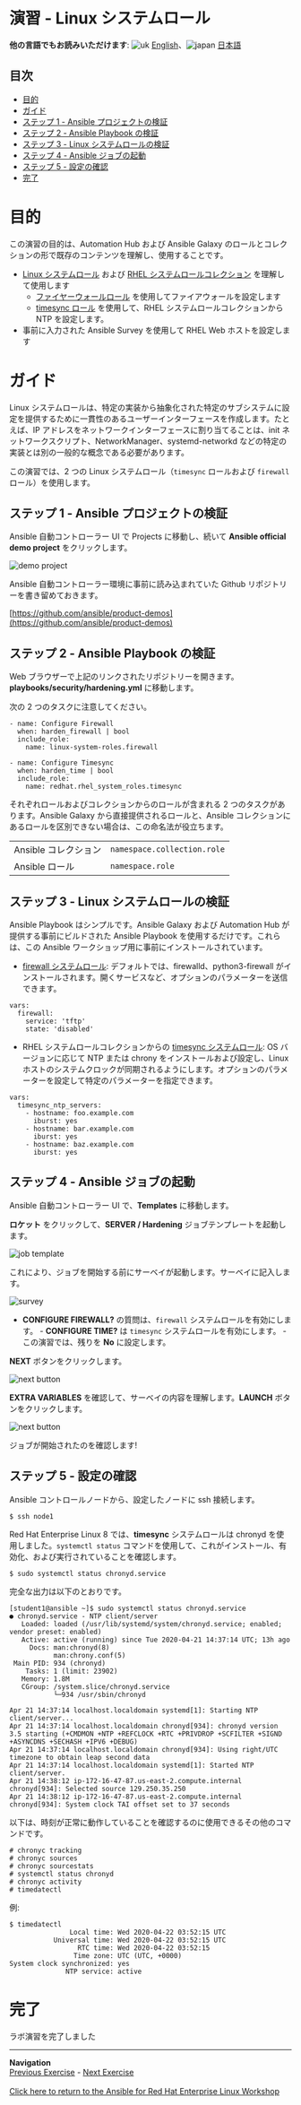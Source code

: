 # 演習 - Linux システムロール

**他の言語でもお読みいただけます**: ![uk](https://github.com/ansible/workshops/raw/devel/images/uk.png) [English](README.md)、![japan](https://github.com/ansible/workshops/raw/devel/images/japan.png) [日本語](README.ja.md)

## 目次

* [目的](#objective)
* [ガイド](#guide)
 * [ステップ 1 - Ansible プロジェクトの検証](#step-1---examine-ansible-project)
  * [ステップ 2 - Ansible Playbook の検証](#step-2---examine-the-ansible-playbook)
  * [ステップ 3 - Linux システムロールの検証](#step-3---examine-the-linux-system-roles)
  * [ステップ 4 - Ansible ジョブの起動](#step-4---launch-the-ansible-job)
  * [ステップ 5 - 設定の確認](step-5---verify-the-configuration)
* [完了](#complete)

# 目的

この演習の目的は、Automation Hub および Ansible Galaxy
のロールとコレクションの形で既存のコンテンツを理解し、使用することです。

- [Linux システムロール](https://linux-system-roles.github.io/) および [RHEL
  システムロールコレクション](https://console.redhat.com/ansible/automation-hub/repo/published/redhat/rhel_system_roles)
  を理解して使用します
  - [ファイヤーウォールロール](https://galaxy.ansible.com/linux-system-roles/firewall)
    を使用してファイアウォールを設定します
  - [timesync
    ロール](https://console.redhat.com/ansible/automation-hub/repo/published/redhat/rhel_system_roles/content/role/timesync)
    を使用して、RHEL システムロールコレクションから NTP を設定します。
- 事前に入力された Ansible Survey を使用して RHEL Web ホストを設定します

# ガイド

Linux
システムロールは、特定の実装から抽象化された特定のサブシステムに設定を提供するために一貫性のあるユーザーインターフェースを作成します。たとえば、IP
アドレスをネットワークインターフェースに割り当てることは、init
ネットワークスクリプト、NetworkManager、systemd-networkd などの特定の実装とは別の一般的な概念である必要があります。

この演習では、2 つの Linux システムロール（`timesync` ロールおよび `firewall` ロール）を使用します。

## ステップ 1 - Ansible プロジェクトの検証

Ansible 自動コントローラー UI で Projects に移動し、続いて **Ansible official demo project**
をクリックします。

![demo project](images/demo-project.png)

Ansible 自動コントローラー環境に事前に読み込まれていた Github リポジトリーを書き留めておきます。

[https://github.com/ansible/product-demos](https://github.com/ansible/product-demos)

## ステップ 2 - Ansible Playbook の検証

Web ブラウザーで上記のリンクされたリポジトリーを開きます。**playbooks/security/hardening.yml** に移動します。

次の 2 つのタスクに注意してください。

```
- name: Configure Firewall
  when: harden_firewall | bool
  include_role:
    name: linux-system-roles.firewall

- name: Configure Timesync
  when: harden_time | bool
  include_role:
    name: redhat.rhel_system_roles.timesync
```

それぞれロールおよびコレクションからのロールが含まれる 2 つのタスクがあります。Ansible Galaxy
から直接提供されるロールと、Ansible コレクションにあるロールを区別できない場合は、この命名法が役立ちます。

<table>
<tr>
  <td>Ansible コレクション</td>
  <td><code>namespace.collection.role</code></td>
</tr>
  <tr>
    <td>Ansible ロール</td>
    <td><code>namespace.role</code>
</td>
  </tr>
</table>

## ステップ 3 - Linux システムロールの検証

Ansible Playbook はシンプルです。Ansible Galaxy および Automation Hub が提供する事前にビルドされた
Ansible Playbook を使用するだけです。これらは、この Ansible ワークショップ用に事前にインストールされています。

- [firewall
システムロール](https://galaxy.ansible.com/linux-system-roles/firewall):
デフォルトでは、firewalld、python3-firewall がインストールされます。開くサービスなど、オプションのパラメーターを送信できます。

```
vars:
  firewall:
    service: 'tftp'
    state: 'disabled'
```

- RHEL システムロールコレクションからの [timesync
システムロール](https://console.redhat.com/ansible/automation-hub/repo/published/redhat/rhel_system_roles/content/role/timesync):
OS バージョンに応じて NTP または chrony をインストールおよび設定し、Linux
ホストのシステムクロックが同期されるようにします。オプションのパラメーターを設定して特定のパラメーターを指定できます。

```
vars:
  timesync_ntp_servers:
    - hostname: foo.example.com
      iburst: yes
    - hostname: bar.example.com
      iburst: yes
    - hostname: baz.example.com
      iburst: yes
```

## ステップ 4 - Ansible ジョブの起動

Ansible 自動コントローラー UI で、**Templates** に移動します。    

**ロケット** をクリックして、**SERVER / Hardening** ジョブテンプレートを起動します。

![job template](images/job.png)

これにより、ジョブを開始する前にサーベイが起動します。サーベイに記入します。

![survey](images/survey.png)

- **CONFIGURE FIREWALL?** の質問は、`firewall` システムロールを有効にします。  - **CONFIGURE
TIME?** は `timesync` システムロールを有効にします。  - この演習では、残りを **No** に設定します。

**NEXT** ボタンをクリックします。

![next button](images/next.png)

**EXTRA VARIABLES** を確認して、サーベイの内容を理解します。**LAUNCH** ボタンをクリックします。

![next button](images/launch.png)

ジョブが開始されたのを確認します!

## ステップ 5 - 設定の確認

Ansible コントロールノードから、設定したノードに ssh 接続します。

```
$ ssh node1
```

Red Hat Enterprise Linux 8 では、**timesync** システムロールは chronyd
を使用しました。`systemctl status` コマンドを使用して、これがインストール、有効化、および実行されていることを確認します。

```
$ sudo systemctl status chronyd.service
```

完全な出力は以下のとおりです。
```
[student1@ansible ~]$ sudo systemctl status chronyd.service
● chronyd.service - NTP client/server
   Loaded: loaded (/usr/lib/systemd/system/chronyd.service; enabled; vendor preset: enabled)
   Active: active (running) since Tue 2020-04-21 14:37:14 UTC; 13h ago
     Docs: man:chronyd(8)
           man:chrony.conf(5)
 Main PID: 934 (chronyd)
    Tasks: 1 (limit: 23902)
   Memory: 1.8M
   CGroup: /system.slice/chronyd.service
           └─934 /usr/sbin/chronyd

Apr 21 14:37:14 localhost.localdomain systemd[1]: Starting NTP client/server...
Apr 21 14:37:14 localhost.localdomain chronyd[934]: chronyd version 3.5 starting (+CMDMON +NTP +REFCLOCK +RTC +PRIVDROP +SCFILTER +SIGND +ASYNCDNS +SECHASH +IPV6 +DEBUG)
Apr 21 14:37:14 localhost.localdomain chronyd[934]: Using right/UTC timezone to obtain leap second data
Apr 21 14:37:14 localhost.localdomain systemd[1]: Started NTP client/server.
Apr 21 14:38:12 ip-172-16-47-87.us-east-2.compute.internal chronyd[934]: Selected source 129.250.35.250
Apr 21 14:38:12 ip-172-16-47-87.us-east-2.compute.internal chronyd[934]: System clock TAI offset set to 37 seconds
```

以下は、時刻が正常に動作していることを確認するのに使用できるその他のコマンドです。

```
# chronyc tracking  
# chronyc sources
# chronyc sourcestats
# systemctl status chronyd
# chronyc activity
# timedatectl
```

例:

```
$ timedatectl
               Local time: Wed 2020-04-22 03:52:15 UTC
           Universal time: Wed 2020-04-22 03:52:15 UTC
                 RTC time: Wed 2020-04-22 03:52:15
                Time zone: UTC (UTC, +0000)
System clock synchronized: yes
              NTP service: active
```

# 完了

ラボ演習を完了しました

----
**Navigation**
<br>
[Previous Exercise](../5-surveys) - [Next Exercise](../7-insights)
<br><br>
[Click here to return to the Ansible for Red Hat Enterprise Linux Workshop](../README.md)
